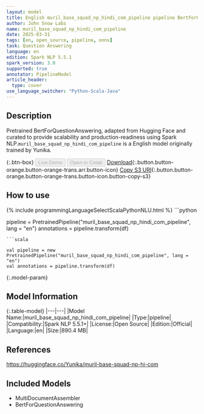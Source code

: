 ```yaml
---
layout: model
title: English muril_base_squad_np_hindi_com_pipeline pipeline BertForQuestionAnswering from Yunika
author: John Snow Labs
name: muril_base_squad_np_hindi_com_pipeline
date: 2025-03-31
tags: [en, open_source, pipeline, onnx]
task: Question Answering
language: en
edition: Spark NLP 5.5.1
spark_version: 3.0
supported: true
annotator: PipelineModel
article_header:
  type: cover
use_language_switcher: "Python-Scala-Java"
---
```


## Description

Pretrained BertForQuestionAnswering, adapted from Hugging Face and curated to provide scalability and production-readiness using Spark NLP.`muril_base_squad_np_hindi_com_pipeline` is a English model originally trained by Yunika.

{:.btn-box}
<button class="button button-orange" disabled>Live Demo</button>
<button class="button button-orange" disabled>Open in Colab</button>
[Download](https://s3.amazonaws.com/auxdata.johnsnowlabs.com/public/models/muril_base_squad_np_hindi_com_pipeline_en_5.5.1_3.0_1743379996768.zip){:.button.button-orange.button-orange-trans.arr.button-icon}
[Copy S3 URI](s3://auxdata.johnsnowlabs.com/public/models/muril_base_squad_np_hindi_com_pipeline_en_5.5.1_3.0_1743379996768.zip){:.button.button-orange.button-orange-trans.button-icon.button-copy-s3}

## How to use



<div class="tabs-box" markdown="1">
{% include programmingLanguageSelectScalaPythonNLU.html %}
```python

pipeline = PretrainedPipeline("muril_base_squad_np_hindi_com_pipeline", lang = "en")
annotations =  pipeline.transform(df)   

```
```scala

val pipeline = new PretrainedPipeline("muril_base_squad_np_hindi_com_pipeline", lang = "en")
val annotations = pipeline.transform(df)

```
</div>

{:.model-param}
## Model Information

{:.table-model}
|---|---|
|Model Name:|muril_base_squad_np_hindi_com_pipeline|
|Type:|pipeline|
|Compatibility:|Spark NLP 5.5.1+|
|License:|Open Source|
|Edition:|Official|
|Language:|en|
|Size:|890.4 MB|

## References

https://huggingface.co/Yunika/muril-base-squad-np-hi-com

## Included Models

- MultiDocumentAssembler
- BertForQuestionAnswering
